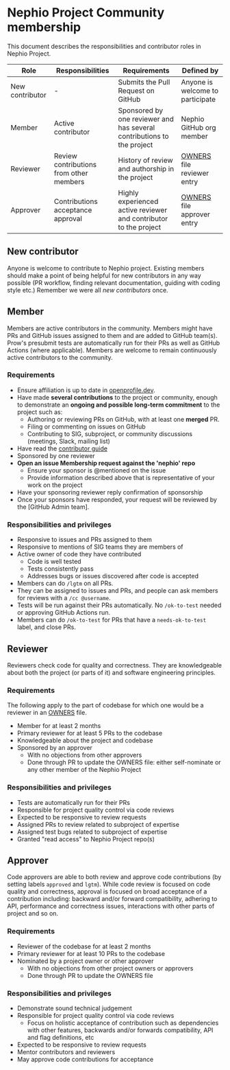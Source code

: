 # Nephio Project Community membership

This document describes the responsibilities and contributor roles in Nephio Project. 

| Role | Responsibilities | Requirements | Defined by |
| -----| ---------------- | ------------ | -------|
| New contributor |  - | Submits the Pull Request on GitHub | Anyone is welcome to participate |
| Member | Active contributor | Sponsored by one reviewer and has several contributions to the project | Nephio GitHub org member|
| Reviewer | Review contributions from other members | History of review and authorship in the project | [OWNERS] file reviewer entry |
| Approver | Contributions acceptance approval| Highly experienced active reviewer and contributor to the project | [OWNERS] file approver entry|

## New contributor

Anyone is welcome to contribute to Nephio project. Existing members should make a point of being helpful 
for new contributors in any way possible (PR workflow, finding relevant documentation, guiding with coding style etc.)
Remember we were all *new contributors* once.

## Member

Members are active contributors in the community. Members might have PRs and GitHub issues assigned to them and are added to GitHub team(s).
Prow's presubmit tests are automatically run for their PRs as well as GitHub Actions (where applicable). 
Members are welcome to remain continuously active contributors to the community.

### Requirements

- Ensure affiliation is up to date in [openprofile.dev]. 
- Have made **several contributions** to the project or community, enough to
  demonstrate an **ongoing and possible long-term commitment** to the project such as:
    - Authoring or reviewing PRs on GitHub, with at least one **merged** PR.
    - Filing or commenting on issues on GitHub
    - Contributing to SIG, subproject, or community discussions (meetings,
      Slack, mailing list)
- Have read the [contributor guide]
- Sponsored by one reviewer
- **Open an issue **Membership request** against the 'nephio' repo**
   - Ensure your sponsor is @mentioned on the issue
   - Provide information described above that is representative of your work on the project
- Have your sponsoring reviewer reply confirmation of sponsorship
- Once your sponsors have responded, your request will be reviewed by the [GitHub Admin team].

### Responsibilities and privileges

- Responsive to issues and PRs assigned to them
- Responsive to mentions of SIG teams they are members of
- Active owner of code they have contributed
  - Code is well tested
  - Tests consistently pass
  - Addresses bugs or issues discovered after code is accepted
- Members can do `/lgtm` on all PRs.
- They can be assigned to issues and PRs, and people can ask members for reviews with a `/cc @username`.
- Tests will be run against their PRs automatically. No `/ok-to-test` needed or approving GitHub Actions run.
- Members can do `/ok-to-test` for PRs that have a `needs-ok-to-test` label, and close PRs.

## Reviewer

Reviewers check code for quality and correctness. They are knowledgeable about both the project (or parts of it) 
and software engineering principles.

### Requirements

The following apply to the part of codebase for which one would be a reviewer in
an [OWNERS] file.

- Member for at least 2 months
- Primary reviewer for at least 5 PRs to the codebase
- Knowledgeable about the project and codebase
- Sponsored by an approver
  - With no objections from other approvers
  - Done through PR to update the OWNERS file: either self-nominate or any other member of the Nephio Project

### Responsibilities and privileges

- Tests are automatically run for their PRs
- Responsible for project quality control via code reviews
- Expected to be responsive to review requests
- Assigned PRs to review related to subproject of expertise
- Assigned test bugs related to subproject of expertise
- Granted "read access" to Nephio Project repo(s)

## Approver

Code approvers are able to both review and approve code contributions (by setting labels `approved` and `lgtm`). 
While code review is focused on code quality and correctness, approval is focused on broad acceptance of a contribution including: backward and/or forward
compatibility, adhering to API, performance and correctness issues, interactions with other parts of project and so on.

### Requirements

- Reviewer of the codebase for at least 2 months
- Primary reviewer for at least 10 PRs to the codebase
- Nominated by a project owner or other approver
  - With no objections from other project owners or approvers
  - Done through PR to update the OWNERS file

### Responsibilities and privileges

- Demonstrate sound technical judgement
- Responsible for project quality control via code reviews
  - Focus on holistic acceptance of contribution such as dependencies with other features, backwards and/or forwards
    compatibility, API and flag definitions, etc
- Expected to be responsive to review requests
- Mentor contributors and reviewers
- May approve code contributions for acceptance


[new contributors]: /CONTRIBUTING.md
[contributor guide]: /CONTRIBUTING.md
[OWNERS]: https://www.kubernetes.dev/docs/guide/owners/
[openprofile.dev]: https://openprofile.dev/edit/profile
